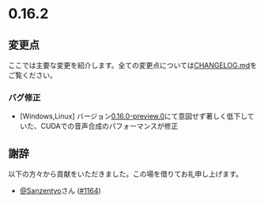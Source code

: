 # 0.16.2

## 変更点

ここでは主要な変更を紹介します。全ての変更点については[CHANGELOG.md]をご覧ください。

### バグ修正

- \[Windows,Linux\] バージョン[0.16.0-preview.0]にて意図せず著しく低下していた、CUDAでの音声合成のパフォーマンスが修正

## 謝辞

以下の方々から貢献をいただきました。この場を借りてお礼申し上げます。

- [@Sanzentyo]さん \([#1164]\)

[CHANGELOG.md]: https://github.com/VOICEVOX/voicevox_core/blob/main/CHANGELOG.md
[0.16.0-preview.0]: https://github.com/VOICEVOX/voicevox_core/releases/tag/0.16.1
[@Sanzentyo]: https://github.com/Sanzentyo
[#1164]: https://github.com/VOICEVOX/voicevox_core/pull/1164
